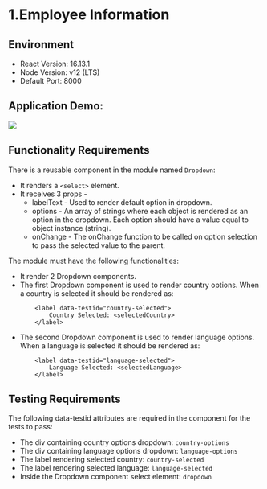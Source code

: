 # 1.Employee Information

## Environment

- React Version: 16.13.1
- Node Version: v12 (LTS)
- Default Port: 8000

## Application Demo:

![](https://hrcdn.net/s3_pub/istreet-assets/NRm8WarslAqUJobTwPXsRA/employee-information.gif)

## Functionality Requirements

There is a reusable component in the module named `Dropdown`:

- It renders a `<select>` element.
- It receives 3 props -
  - labelText - Used to render default option in dropdown.
  - options - An array of strings where each object is rendered as an option in the dropdown. Each option should have a value equal to object instance (string).
  - onChange - The onChange function to be called on option selection to pass the selected value to the parent.

The module must have the following functionalities:

- It render 2 Dropdown components.
- The first Dropdown component is used to render country options. When a country is selected it should be rendered as:
  ```
      ​<label data-testid="country-selected">
          Country Selected: <selectedCountry>
      </label>
  ```
- The second Dropdown component is used to render language options. When a language is selected it should be rendered as:
  ```
      ​​<label data-testid="language-selected">
          Language Selected: <selectedLanguage>
      </label>
  ```

## Testing Requirements

The following data-testid attributes are required in the component for the tests to pass:

- The div containing country options dropdown: `country-options`
- The div containing language options dropdown: `language-options`
- The label rendering selected country: `country-selected`
- The label rendering selected language: `language-selected`
- Inside the Dropdown component select element: `dropdown`
